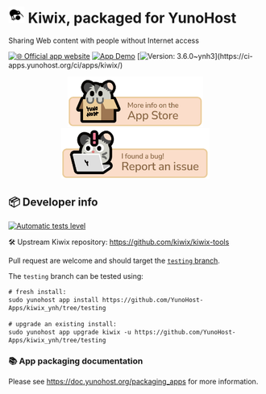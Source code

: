 <!--
N.B.: This README was automatically generated by <https://github.com/YunoHost/apps_tools/blob/main/readme_generator>
It shall NOT be edited by hand.
-->

<h1>
  <img src="https://raw.githubusercontent.com/YunoHost/apps/main/logos/kiwix.png" width="32px" alt="Logo of Kiwix">
  Kiwix, packaged for YunoHost
</h1>

Sharing Web content with people without Internet access

[![🌐 Official app website](https://img.shields.io/badge/Official_app_website-darkgreen?style=for-the-badge)](https://www.kiwix.org/)
[![App Demo](https://img.shields.io/badge/App_Demo-blue?style=for-the-badge)](http://library.kiwix.org/)
[![Version: 3.6.0~ynh3](https://img.shields.io/badge/Version-3.6.0~ynh3-rgba(0,150,0,1)?style=for-the-badge)](https://ci-apps.yunohost.org/ci/apps/kiwix/)

<div align="center">
<a href="https://apps.yunohost.org/app/kiwix"><img height="100px" src="https://github.com/YunoHost/yunohost-artwork/raw/refs/heads/main/badges/neopossum-badges/badge_more_info_on_the_appstore.svg"/></a>
<a href="https://github.com/YunoHost-Apps/kiwix_ynh/issues"><img height="100px" src="https://github.com/YunoHost/yunohost-artwork/raw/refs/heads/main/badges/neopossum-badges/badge_report_an_issue.svg"/></a>
</div>

## 📦 Developer info

[![Automatic tests level](https://apps.yunohost.org/badge/cilevel/kiwix)](https://ci-apps.yunohost.org/ci/apps/kiwix/)

🛠️ Upstream Kiwix repository: <https://github.com/kiwix/kiwix-tools>

Pull request are welcome and should target the [`testing` branch](https://github.com/YunoHost-Apps/kiwix_ynh/tree/testing).

The `testing` branch can be tested using:
```
# fresh install:
sudo yunohost app install https://github.com/YunoHost-Apps/kiwix_ynh/tree/testing

# upgrade an existing install:
sudo yunohost app upgrade kiwix -u https://github.com/YunoHost-Apps/kiwix_ynh/tree/testing
```

### 📚 App packaging documentation

Please see <https://doc.yunohost.org/packaging_apps> for more information.